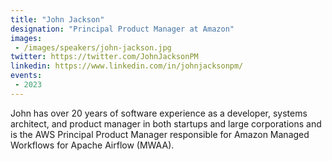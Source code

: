 ```yaml
---
title: "John Jackson"
designation: "Principal Product Manager at Amazon"
images:
 - /images/speakers/john-jackson.jpg
twitter: https://twitter.com/JohnJacksonPM
linkedin: https://www.linkedin.com/in/johnjacksonpm/
events:
 - 2023
---
```


John has over 20 years of software experience as a developer, systems architect, and product manager in both startups and large corporations and is the AWS Principal Product Manager responsible for Amazon Managed Workflows for Apache Airflow (MWAA).
